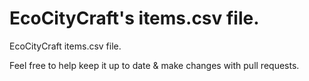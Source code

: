# EcoCityCraft's items.csv file.
EcoCityCraft items.csv file.

Feel free to help keep it up to date & make changes with pull requests.
